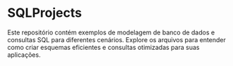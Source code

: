 # SQLProjects
Este repositório contém exemplos de modelagem de banco de dados e consultas SQL para diferentes cenários. Explore os arquivos para entender como criar esquemas eficientes e consultas otimizadas para suas aplicações.
